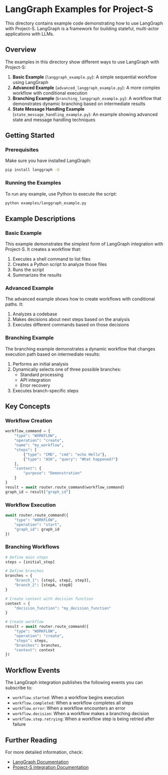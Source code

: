 # LangGraph Examples for Project-S

This directory contains example code demonstrating how to use LangGraph with Project-S. LangGraph is a framework for building stateful, multi-actor applications with LLMs.

## Overview

The examples in this directory show different ways to use LangGraph with Project-S:

1. **Basic Example** (`langgraph_example.py`): A simple sequential workflow using LangGraph
2. **Advanced Example** (`advanced_langgraph_example.py`): A more complex workflow with conditional execution
3. **Branching Example** (`branching_langgraph_example.py`): A workflow that demonstrates dynamic branching based on intermediate results
4. **State Message Handling Example** (`state_message_handling_example.py`): An example showing advanced state and message handling techniques

## Getting Started

### Prerequisites

Make sure you have installed LangGraph:

```bash
pip install langgraph -U
```

### Running the Examples

To run any example, use Python to execute the script:

```bash
python examples/langgraph_example.py
```

## Example Descriptions

### Basic Example

This example demonstrates the simplest form of LangGraph integration with Project-S. It creates a workflow that:

1. Executes a shell command to list files
2. Creates a Python script to analyze those files
3. Runs the script
4. Summarizes the results

### Advanced Example

The advanced example shows how to create workflows with conditional paths. It:

1. Analyzes a codebase
2. Makes decisions about next steps based on the analysis
3. Executes different commands based on those decisions

### Branching Example

The branching example demonstrates a dynamic workflow that changes execution path based on intermediate results:

1. Performs an initial analysis
2. Dynamically selects one of three possible branches:
   - Standard processing
   - API integration
   - Error recovery
3. Executes branch-specific steps

## Key Concepts

### Workflow Creation

```python
workflow_command = {
    "type": "WORKFLOW",
    "operation": "create",
    "name": "my_workflow",
    "steps": [
        {"type": "CMD", "cmd": "echo Hello"},
        {"type": "ASK", "query": "What happened?"}
    ],
    "context": {
        "purpose": "Demonstration"
    }
}
result = await router.route_command(workflow_command)
graph_id = result["graph_id"]
```

### Workflow Execution

```python
await router.route_command({
    "type": "WORKFLOW",
    "operation": "start",
    "graph_id": graph_id
})
```

### Branching Workflows

```python
# Define main steps
steps = [initial_step]

# Define branches
branches = {
    "branch_1": [step1, step2, step3],
    "branch_2": [stepA, stepB]
}

# Create context with decision function
context = {
    "decision_function": "my_decision_function"
}

# Create workflow
result = await router.route_command({
    "type": "WORKFLOW",
    "operation": "create",
    "steps": steps,
    "branches": branches,
    "context": context
})
```

## Workflow Events

The LangGraph integration publishes the following events you can subscribe to:

- `workflow.started`: When a workflow begins execution
- `workflow.completed`: When a workflow completes all steps
- `workflow.error`: When a workflow encounters an error
- `workflow.decision`: When a workflow makes a branching decision
- `workflow.step.retrying`: When a workflow step is being retried after failure

## Further Reading

For more detailed information, check:

- [LangGraph Documentation](https://langchain-ai.github.io/langgraph/)
- [Project-S Integration Documentation](../docs/langgraph_integration.md)
